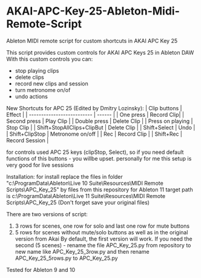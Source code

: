 # AKAI-APC-Key-25-Ableton-Midi-Remote-Script
Ableton MIDI remote script for custom shortcuts in AKAI APC Key 25

This script provides custom controls for AKAI APC Keys 25 in Ableton DAW
With this custom controls you can:
- stop playing clips
- delete clips
- record new clips and session
- turn metronome on/of
- undo actions

New Shortcuts for APC 25 (Edited by Dmitry Lozinsky): 
| Clip buttons               | Effect |
| -------------------------- | ------ |
| One press                  | Record Clip|
| Second press               | Play Clip |
| Double press               | Delete Clip |
| Press on playing           | Stop Clip |
| Shift+StopAllClips+ClipBut | Delete Clip |
| Shift+Select               | Undo |
| Shift+ClipStop             | Metronome on/off |
| Rec                        |	 Record Clip |
| Shift+Rec                  |	 Record Session |

for controls used APC 25 keys (clipStop, Select), so if you need default functions of this buttons - you willbe upset.
personally for me this setup is very good for live sessions

Installation:
for install replace the files in folder "c:\ProgramData\Ableton\Live 10 Suite\Resources\MIDI Remote Scripts\APC_Key_25" by files from this repository
for Ableton 11 target path is c:\ProgramData\Ableton\Live 11 Suite\Resources\MIDI Remote Scripts\APC_Key_25
(Don't forget save your original files)

There are two versions of script:
1. 3 rows for scenes, one row for solo and last one row for mute buttons
2. 5 rows for scenes without mute/solo buttons as well as in the original version from Akai
By default, the first version will work. If you need the second (5 scenes) - rename the file APC_Key_25.py from repository to new name like APC_Key_25_3row.py and then rename APC_Key_25_5rows.py to APC_Key_25.py

Tested for Ableton 9 and 10


